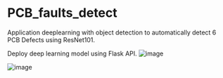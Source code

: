 # PCB_faults_detect
Application deeplearning with object detection to automatically detect 6 PCB Defects using ResNet101.

Deploy deep learning model using Flask API.
![image](https://github.com/lee-thien-tuyen/PCB_faults_extract/assets/78252686/9c999df1-972d-450d-8154-a331ea56bbf6)

![image](https://github.com/lee-thien-tuyen/PCB_faults_extract/assets/78252686/a46ee816-d79c-435b-b920-4e4835486fd8)
